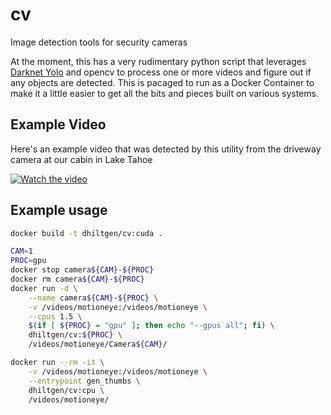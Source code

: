 # cv
Image detection tools for security cameras

At the moment, this has a very rudimentary python script that leverages
[Darknet Yolo](https://github.com/pjreddie/darknet) and opencv to process
one or more videos and figure out if any objects are detected.  This is
pacaged to run as a Docker Container to make it a little easier to get
all the bits and pieces built on various systems.

## Example Video

Here's an example video that was detected by this utility from the driveway
camera at our cabin in Lake Tahoe

[![Watch the video](https://img.youtube.com/vi/d2gZbQDvtwo/hqdefault.jpg)](https://youtu.be/d2gZbQDvtwo)


## Example usage

```sh
docker build -t dhiltgen/cv:cuda .
```

```sh
CAM=1
PROC=gpu
docker stop camera${CAM}-${PROC}
docker rm camera${CAM}-${PROC}
docker run -d \
	--name camera${CAM}-${PROC} \
	-v /videos/motioneye:/videos/motioneye \
	--cpus 1.5 \
	$(if [ ${PROC} = "gpu" ]; then echo "--gpus all"; fi) \
	dhiltgen/cv:${PROC} \
	/videos/motioneye/Camera${CAM}/
```

```sh
docker run --rm -it \
	-v /videos/motioneye:/videos/motioneye \
	--entrypoint gen_thumbs \
	dhiltgen/cv:cpu \
	/videos/motioneye/

```
